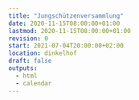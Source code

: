 ```yaml
---
title: "Jungschützenversammlung"
date: 2020-11-15T08:00:00+01:00
lastmod: 2020-11-15T08:00:00+01:00
revision: 0
start: 2021-07-04T20:00:00+02:00
location: dinkelhof
draft: false
outputs:
  - html
  - calendar
---
```

